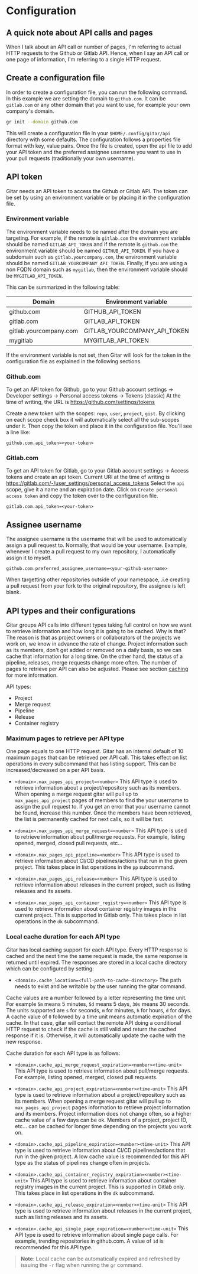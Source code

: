 # Configuration

<!-- toc -->

## A quick note about API calls and pages

When I talk about an API call or number of pages, I'm referring to actual
HTTP requests to the Github or Gitlab API. Hence, when I say an API call or one
page of information, I'm referring to a single HTTP request.

## Create a configuration file

In order to create a configuration file, you can run the following command. In
this example we are setting the domain to `github.com`. It can be `gitlab.com`
or any other domain that you want to use, for example your own company's domain.

```bash
gr init --domain github.com
```

This will create a configuration file in your `$HOME/.config/gitar/api`
directory with some defaults. The configuration follows a properties file format
with key, value pairs. Once the file is created, open the api file to add your
API token and the preferred assignee username you want to use in your pull
requests (traditionally your own username).

## API token

Gitar needs an API token to access the Github or Gitlab API. The token can be
set by using an environment variable or by placing it in the configuration file.

### Environment variable

The environment variable needs to be named after the domain you are targeting.
For example, if the remote is `gitlab.com` the environment variable should be
named `GITLAB_API_TOKEN` and if the remote is `github.com` the environment
variable should be named `GITHUB_API_TOKEN`. If you have a subdomain such as
`gitlab.yourcompany.com`, the environment variable should be named
`GITLAB_YOURCOMPANY_API_TOKEN`. Finally, if you are using a non FQDN domain such as
`mygitlab`, then the environment variable should be `MYGITLAB_API_TOKEN`.

This can be summarized in the following table:

| Domain | Environment variable |
|--------|----------------------|
| github.com | GITHUB_API_TOKEN |
| gitlab.com | GITLAB_API_TOKEN |
| gitlab.yourcompany.com | GITLAB_YOURCOMPANY_API_TOKEN |
| mygitlab | MYGITLAB_API_TOKEN |

If the environment variable is not set, then Gitar will look for the token in
the configuration file as explained in the following sections.

### Github.com

To get an API token for Github, go to your Github account settings -> Developer
settings -> Personal access tokens -> Tokens (classic)
At the time of writing, the URL is <https://github.com/settings/tokens>

Create a new token with the scopes: `repo`, `user`, `project`, `gist`. By
clicking on each scope check box it will automatically select all the sub-scopes
under it. Then copy the token and place it in the configuration file. You'll see
a line like:

```verbatim
github.com.api_token=<your-token>
```

### Gitlab.com

To get an API token for Gitlab, go to your Gitlab account settings -> Access
tokens and create an api token. Current URl at the time of writing is
<https://gitlab.com/-/user_settings/personal_access_tokens> Select the `api`
scope, give it a name and an expiration date. Click on `Create personal access
token` and copy the token over to the configuration file.

```verbatim
gitlab.com.api_token=<your-token>
```

## Assignee username

The assignee username is the username that will be used to automatically assign
a pull request to. Normally, that would be your username. Example, whenever I
create a pull request to my own repository, I automatically assign it to myself.

```verbatim
github.com.preferred_assignee_username=<your-github-username>
```

When targetting other repositories outside of your namespace, .i.e creating a
pull request from your fork to the original repository, the assignee is left
blank.

## API types and their configurations

Gitar groups API calls into different types taking full control on how we want
to retrieve information and how long it is going to be cached. Why is that? The
reason is that as project owners or collaborators of the projects we work on, we
know in advance the rate of change. Project information such as its members,
don't get added or removed on a daily basis, so we can cache that information
for a long time. On the other hand, the status of a pipeline, releases, merge
requests change more often. The number of pages to retrieve per API can also be
adjusted. Please see section [caching](./caching.md) for more information.

API types:

- Project
- Merge request
- Pipeline
- Release
- Container registry

### Maximum pages to retrieve per API type

One page equals to one HTTP request. Gitar has an internal default of 10 maximum
pages that can be retrieved per API call. This takes effect on list operations
in every subcommand that has listing support. This can be increased/decreased on
a per API basis.

- `<domain>.max_pages_api_project=<number>` This API type is used to retrieve information
  about a project/repository such as its members. When opening a merge request
  gitar will pull up to `max_pages_api_project` pages of members to find the
  your username to assign the pull request to. If you get an error that your
  username cannot be found, increase this number. Once the members have been
  retrieved, the list is permanently cached for next calls, so it will be fast.

- `<domain>.max_pages_api_merge_request=<number>` This API type is used to retrieve
  information about pull/merge requests. For example, listing opened, merged,
  closed pull requests, etc...

- `<domain>.max_pages_api_pipeline=<number>` This API type is used to retrieve information
  about CI/CD pipelines/actions that run in the given project. This takes place
  in list operations in the `pp` subcommand.

- `<domain>.max_pages_api_release=<number>` This API type is used to retrieve information
  about releases in the current project, such as listing releases and its
  assets.

- `<domain>.max_pages_api_container_registry=<number>` This API type is used to retrieve
  information about container registry images in the current project. This is
  supported in Gitlab only. This takes place in list operations in the `dk`
  subcommand.

### Local cache duration for each API type

Gitar has local caching support for each API type. Every HTTP response
is cached and the next time the same request is made, the same response is
returned until expired. The responses are stored in a local cache directory
which can be configured by setting:

- `<domain>.cache_location=<full-path-to-cache-directory>` The path needs to exist
  and be writable by the user running the gitar command.

Cache values are a number followed by a letter representing the time unit. For
example `5m` means 5 minutes, `5d` means 5 days, `30s` means 30 seconds. The
units supported are `s` for seconds, `m` for minutes, `h` for hours, `d` for
days. A cache value of `0` followed by a time unit means automatic expiration of
the cache. In that case, gitar will contact the remote API doing a conditional
HTTP request to check if the cache is still valid and return the cached response
if it is. Otherwise, it will automatically update the cache with the new
response.

Cache duration for each API type is as follows:

- `<domain>.cache_api_merge_request_expiration=<number><time-unit>` This API type is
  used to retrieve information about pull/merge requests. For example, listing
  opened, merged, closed pull requests.

- `<domain>.cache_api_project_expiration=<number><time-unit>` This API type is
  used to retrieve information about a project/repository such as its members.
  When opening a merge request gitar will pull up to `max_pages_api_project`
  pages information to retrieve project information and its members. Project
  information does not change often, so a higher cache value of a few days can
  be ok. Members of a project, project ID, etc... can be cached for longer time
  depending on the projects you work on.

- `<domain>.cache_api_pipeline_expiration=<number><time-unit>` This API type is used
  to retrieve information about CI/CD pipelines/actions that run in the given
  project. A low cache value is recommended for this API type as the status of
  pipelines change often in projects.

- `<domain>.cache_api_container_registry_expiration=<number><time-unit>` This
  API type is used to retrieve information about container registry images in
  the current project. This is supported in Gitlab only. This takes place in
  list operations in the `dk` subcommand.

- `<domain>.cache_api_release_expiration=<number><time-unit>` This API type is
  used to retrieve information about releases in the current project, such as
  listing releases and its assets.

- `<domain>.cache_api_single_page_expiration=<number><time-unit>` This API type
  is used to retrieve information about single page calls. For example, trending
  repositories in github.com. A value of `1d` is recommended for this API type.

>**Note**: Local cache can be automatically expired and refreshed by issuing the
`-r` flag when running the `gr` command.
